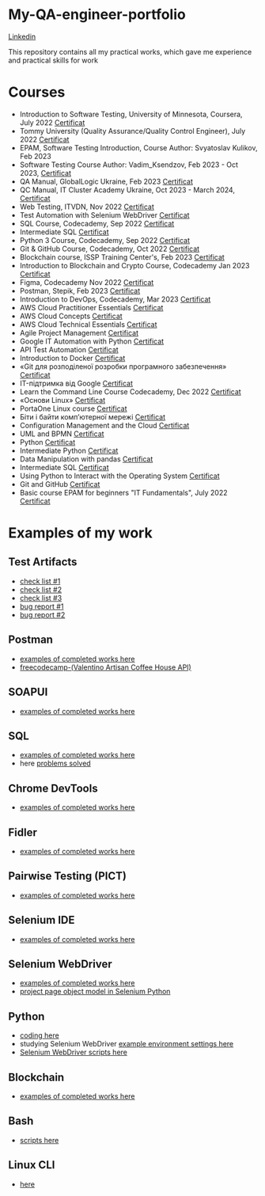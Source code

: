 # My-QA-engineer-portfolio
[Linkedin](https://www.linkedin.com/in/%D0%B2%D0%BE%D0%BB%D0%BE%D0%B4%D0%B8%D0%BC%D0%B8%D1%80-%D0%BA%D0%BE%D0%BF%D1%87%D1%83%D0%BA-780620242/)

This repository contains all my practical works, which gave me experience and practical skills for work

# Courses 
- Introduction to Software Testing, University of Minnesota, Coursera, July 2022 [Certificat](https://drive.google.com/file/d/1Tvla5WRXl6X1vZX0AdujfccmC-1cDvcM/view?usp=sharing)
- Tommy University (Quality Assurance/Quality Control Engineer), July 2022 [Certificat](https://drive.google.com/file/d/1WFsgBwZ4GSkhGV89dyjn4FVLUQKbqY4t/view?usp=sharing)
- EPAM, Software Testing Introduction, Course Author: Svyatoslav Kulikov, Feb 2023
- Software Testing Course Author: Vadim_Ksendzov, Feb 2023 - Oct 2023, [Certificat](https://ksendzov.com/)
- QA Manual,  GlobalLogic Ukraine,  Feb 2023 [Certificat](https://drive.google.com/file/d/13rNZLUx09XjAfah9U4PA-XO9-We-e_pu/view?usp=sharing)
- QC Manual,  IT Cluster Academy Ukraine,  Oct 2023 - March 2024, [Certificat](https://docs.google.com/document/d/1h2JPjeE36ftZVB8C9e4BWNHkeHXWtt-1/edit?usp=sharing&ouid=100329667827698906861&rtpof=true&sd=true)
- Web Testing, ITVDN, Nov 2022 [Certificat](https://drive.google.com/file/d/19uLWRNrAp3RHkHIUv-J4zHqrl4tR9IwV/view?usp=sharing)
- Test Automation with Selenium WebDriver [Certificat](https://stepik.org/cert/2089788)
- SQL Course, Codecademy, Sep 2022 [Certificat](https://www.codecademy.com/profiles/9120815233/certificates/042a4e5884e3eb6ea1f2a12be6abb851)
- Intermediate  SQL [Certificat](https://www.datacamp.com/completed/statement-of-accomplishment/course/edd03000d79ca35a9ce317bb63a107acba0d1ad9)
- Python 3 Course, Codecademy,  Sep 2022  [Certificat](https://drive.google.com/file/d/12gccgtpiM0eeX57VjVkatEyOQuczBPAH/view?usp=sharing)
- Git & GitHub Course, Codecademy, Oct 2022 [Certificat](https://drive.google.com/file/d/1S6xhflls59JcrfesPtecMagan36fFpXm/view?usp=sharing)
- Blockchain course, ISSP Training Center's, Feb 2023 [Certificat](https://drive.google.com/file/d/1C6SRzg6la5oqwJj8WSl_cf3fOeuu6wpw/view?usp=sharing)
- Introduction to Blockchain and Crypto Course, Codecademy Jan 2023 [Certificat](https://www.codecademy.com/profiles/9120815233/certificates/029aafc1045f406d9df401b3376a17a3)
- Figma, Codecademy Nov 2022  [Certificat](https://www.codecademy.com/profiles/9120815233/certificates/4ccef8d532484ea2aeec3b3b3dbb4f9c)
- Postman, Stepik,  Feb 2023 [Certificat](https://stepik.org/cert/1911037)
- Introduction to DevOps, Codecademy, Mar 2023 [Certificat](https://drive.google.com/file/d/1upS6NEwRhaibnRKy-Nu8WVQVpU9pp8xz/view?usp=sharing)
- AWS Cloud Practitioner Essentials [Certificat](https://drive.google.com/file/d/1dwXt1DFCTRPvl9T1wdOg6yNn2T0zh9r4/view)
- AWS Cloud Concepts [Certificat](https://www.datacamp.com/completed/statement-of-accomplishment/course/561baa39d08d6a0e7c54f8e467c53004eb70ceba)
- AWS Cloud Technical Essentials [Certificat](https://www.coursera.org/account/accomplishments/verify/EUZSWP9YEF8D)
- Agile Project Management [Certificat](https://www.coursera.org/account/accomplishments/verify/E2A9H4UGFQAJ)
- Google IT Automation with Python [Certificat](https://www.coursera.org/account/accomplishments/professional-cert/QKV85D6GLYWZ)
- API Test Automation [Certificat](https://badgr.com/public/assertions/1cLI118tSp-3B6kywIXN2A)
- Introduction to Docker [Certificat](https://www.datacamp.com/statement-of-accomplishment/course/67b8156d5f987955f02b90849636fde3c7c5c68d)
- «Git для розподіленої розробки програмного забезпечення» [Certificat](https://drive.google.com/file/d/12ZecbgJsN-3660bnRAn3m4-c_Xrr0Ry1/view)
- IT-підтримка від Google [Certificat](https://www.coursera.org/account/accomplishments/professional-cert/QRZ9RMWNB33V?utm_source=link&utm_medium=certificate&utm_content=cert_image&utm_campaign=sharing_cta&utm_product=prof)
- Learn the Command Line Course Codecademy, Dec  2022 [Certificat](https://www.codecademy.com/profiles/9120815233/certificates/c87ba0541f8be78bc2f4ba1128233f6f)
- «Основи Linux» [Certificat](https://drive.google.com/file/d/1dDMmlycKh0epcRJL9eYSWVqf7we2cfCi/view)
- PortaOne Linux course [Certificat]()
- Біти і байти комп’ютерної мережі [Certificat](https://www.coursera.org/account/accomplishments/verify/AY8B6JFBXU96?utm_source=link&utm_medium=certificate&utm_content=cert_image&utm_campaign=sharing_cta&utm_product=course)
- Configuration Management and the Cloud [Certificat](https://www.coursera.org/account/accomplishments/verify/4QGPBGNEVGNP?utm_source=ln&utm_medium=certificate&utm_content=cert_image&utm_campaign=sharing_cta&utm_product=course)
- UML and BPMN [Certificat](https://drive.google.com/file/d/1kFvPbujfCkedX-QV_E4bBEQrW-tNgYV_/view)
- Python [Certificat](https://www.credly.com/badges/d79c5ff4-49bc-4415-a199-df0adf357c8a/linked_in_profile)
- Intermediate Python [Certificat](https://www.datacamp.com/completed/statement-of-accomplishment/course/cc3a57a36daa14432e332ad6654601d5f3a3bc70)
- Data Manipulation with pandas [Certificat](https://www.datacamp.com/completed/statement-of-accomplishment/course/246c3b5c35d2aa9041eb6d3659d826f611d879b3)
- Intermediate SQL [Certificat](https://www.datacamp.com/completed/statement-of-accomplishment/course/edd03000d79ca35a9ce317bb63a107acba0d1ad9)
- Using Python to Interact with the Operating System [Certificat](https://www.coursera.org/account/accomplishments/verify/VV6VQ2Y9AUYM?utm_source=ln&utm_medium=certificate&utm_content=cert_image&utm_campaign=sharing_cta&utm_product=course)
- Git and GitHub [Certificat](https://www.coursera.org/account/accomplishments/verify/5DTXW5RPBS2W?utm_source=ln&utm_medium=certificate&utm_content=cert_image&utm_campaign=sharing_cta&utm_product=course)
- Basic course EPAM for beginners "IT Fundamentals", July 2022 [Certificat](https://drive.google.com/file/d/1ZM8MhLdNDMfMjFYTr9xd239xXltDquI1/view?usp=sharing)





# Examples of my work
## Test Artifacts
- [check list #1](https://docs.google.com/spreadsheets/d/1ie_6ufwqfQMJP0OCbtPeIj2imBIXPSMC/edit?usp=sharing&ouid=100329667827698906861&rtpof=true&sd=true)
- [check list #2](https://docs.google.com/spreadsheets/d/1PW4cj2cDmHFTgF9AQEjnN-ZwCsTwe0Js/edit?usp=sharing&ouid=100329667827698906861&rtpof=true&sd=true)
- [check list #3](https://docs.google.com/spreadsheets/d/1SG64cIsq_BR6HaK5VpqVyqu3To_V0ixB34oCh2AGte4/edit?usp=sharing)
- [bug report #1](https://docs.google.com/spreadsheets/d/1PV_LZf7yUnMSo5rvuSBelwgzZBnbulrS/edit?usp=sharing&ouid=100329667827698906861&rtpof=true&sd=true)
- [bug report #2](https://docs.google.com/spreadsheets/d/1zjIr42huj3I45A43tAaDD5jCkHKf41XO/edit?usp=sharing&ouid=100329667827698906861&rtpof=true&sd=true)


## Postman
- [examples of completed works here](https://drive.google.com/drive/folders/1OU6vZwalojXwBAneGMGEk9K8oWtTezOz?usp=sharing)
- [freecodecamp-(Valentino Artisan Coffee House API)](https://www.postman.com/bold-escape-534682/workspace/freecodecamp-course-api-from-valentin/collection/21576950-1f5af518-1790-4ef5-bd9b-77e0e8312349)
## SOAPUI
- [examples of completed works here](https://docs.google.com/document/d/1PZ9GoKyYh4U7H-4N3HYW0yjHq8RrbdrJp4eTLcUV77o/edit?usp=sharing) 
## SQL
- [examples of completed works here](https://drive.google.com/drive/folders/1IJU8rOQdiHo11RyeEEN1s6I5rp3_laD-?usp=sharing)
- here [problems solved](https://drive.google.com/drive/folders/1o7HSwlxpwE3onbk98gthKi-cxLG1Rlel?usp=sharing)
## Chrome DevTools
- [examples of completed works here](https://drive.google.com/file/d/1llE3GcvKAZuOkB9hntU2Z9cTyVJrRz-D/view?usp=sharing)
## Fidler
- [examples of completed works here](https://docs.google.com/document/d/19N7Fz6fjfThLNUKE4jKNRfbTX3dbOgEj/edit?usp=sharing&ouid=100329667827698906861&rtpof=true&sd=true)
## Pairwise Testing (PICT)
- [examples of completed works here](https://docs.google.com/document/d/1ejC067IOWShW1izAD5zMlWfnLomAPRJOnuY3i7F5OFA/edit?usp=sharing)
## Selenium IDE 
- [examples of completed works here](https://docs.google.com/document/d/1yrCMFL3wVUO2y2aQdHd63XdxQFWxfzg9/edit?usp=sharing&ouid=100329667827698906861&rtpof=true&sd=true)
## Selenium WebDriver 
- [examples of completed works here](https://github.com/KopchukVolod/SeleniumWebDriver-on-Python)
- [project page object model in Selenium Python](https://github.com/KopchukVolod/Test-Automation-with-Selenium-and-Python)
## Python
- [coding here](https://github.com/KopchukVolod?tab=repositories)
- studying Selenium WebDriver [example environment settings here](https://docs.google.com/document/d/14PIeL63kzK3zGQyxRyMk-fnuUT8h4dohFv3FbB6MX_s/edit?usp=sharing)
- [Selenium WebDriver scripts here](https://github.com/KopchukVolod/SeleniumWebDriver-on-Python)
## Blockchain
- [examples of completed works here](https://drive.google.com/drive/folders/1Ggv-3A1-8o1DBfMSnrd0vgisP3cCk7ui?usp=sharing)
## Bash
- [scripts here](https://github.com/KopchukVolod/Bash/tree/main)
## Linux CLI
- [here](https://github.com/KopchukVolod/Linux-CLI)
